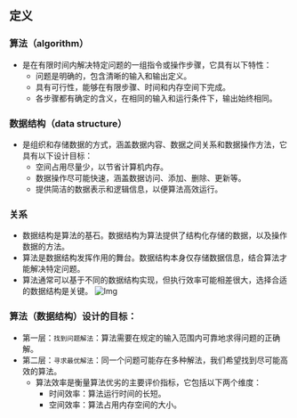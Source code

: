 ## 定义
### 算法（algorithm）
* 是在有限时间内解决特定问题的一组指令或操作步骤，它具有以下特性：
    * 问题是明确的，包含清晰的输入和输出定义。
    * 具有可行性，能够在有限步骤、时间和内存空间下完成。
    * 各步骤都有确定的含义，在相同的输入和运行条件下，输出始终相同。

### 数据结构（data structure）
* 是组织和存储数据的方式，涵盖数据内容、数据之间关系和数据操作方法，它具有以下设计目标：
    - 空间占用尽量少，以节省计算机内存。
    - 数据操作尽可能快速，涵盖数据访问、添加、删除、更新等。
    - 提供简洁的数据表示和逻辑信息，以便算法高效运行。

### 关系
- 数据结构是算法的基石。数据结构为算法提供了结构化存储的数据，以及操作数据的方法。
- 算法是数据结构发挥作用的舞台。数据结构本身仅存储数据信息，结合算法才能解决特定问题。
- 算法通常可以基于不同的数据结构实现，但执行效率可能相差很大，选择合适的数据结构是关键。
![Img](https://raw.staticdn.net/Navyum/imgbed/pic/IMG/a3ce8934cfe9eba42df139fbe1058fdd.png)


### 算法（数据结构）设计的目标：
* 第一层：`找到问题解法`：算法需要在规定的输入范围内可靠地求得问题的正确解。
* 第二层：`寻求最优解法`：同一个问题可能存在多种解法，我们希望找到尽可能高效的算法。
    * 算法效率是衡量算法优劣的主要评价指标，它包括以下两个维度：
        - 时间效率：算法运行时间的长短。
        - 空间效率：算法占用内存空间的大小。